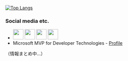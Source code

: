 [![Top Langs](https://github-readme-stats.vercel.app/api/top-langs/?username=yo-to&layout=compact&theme=radical)](https://github.com/anuraghazra/github-readme-stats)

### Social media etc.
- [<img src="https://user-images.githubusercontent.com/37477845/94174253-05ab8180-fed0-11ea-8cf6-312bdb610b74.png" width="32px">](https://twitter.com/youtoy)
[<img src="https://user-images.githubusercontent.com/37477845/94174258-06dcae80-fed0-11ea-9d11-b6ef832e54a4.png" width="32px">](https://yo-to.hatenablog.com/)
[<img src="https://user-images.githubusercontent.com/37477845/94174261-06dcae80-fed0-11ea-99d4-cc66d7a91c31.png" width="32px">](https://qiita.com/youtoy)
[<img src="https://user-images.githubusercontent.com/37477845/94176882-b0716f00-fed3-11ea-8254-dbff72e992e2.png" width="32px">](https://speakerdeck.com/you)
- Microsoft MVP for Developer Technologies - [Profile](https://mvp.microsoft.com/en-us/PublicProfile/5004576)

（情報まとめ中...）
